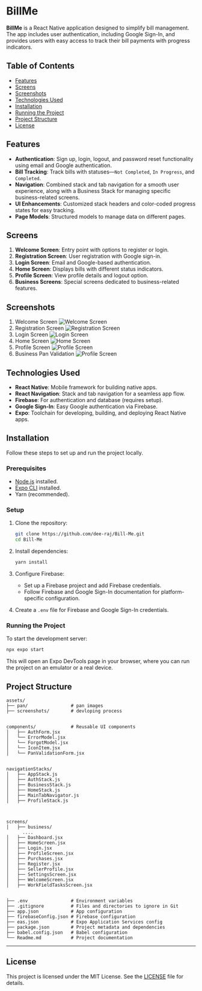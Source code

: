 # BillMe

**BillMe** is a React Native application designed to simplify bill management. The app includes user authentication, including Google Sign-In, and provides users with easy access to track their bill payments with progress indicators.

## Table of Contents

- [Features](#features)
- [Screens](#screens)
- [Screenshots](#screenshots)
- [Technologies Used](#technologies-used)
- [Installation](#installation)
- [Running the Project](#running-the-project)
- [Project Structure](#project-structure)
- [License](#license)

## Features

- **Authentication**: Sign up, login, logout, and password reset functionality using email and Google authentication.
- **Bill Tracking**: Track bills with statuses—`Not Completed`, `In Progress`, and `Completed`.
- **Navigation**: Combined stack and tab navigation for a smooth user experience, along with a Business Stack for managing specific business-related screens.
- **UI Enhancements**: Customized stack headers and color-coded progress states for easy tracking.
- **Page Models**: Structured models to manage data on different pages.

## Screens

1. **Welcome Screen**: Entry point with options to register or login.
2. **Registration Screen**: User registration with Google sign-in.
3. **Login Screen**: Email and Google-based authentication.
4. **Home Screen**: Displays bills with different status indicators.
5. **Profile Screen**: View profile details and logout option.
6. **Business Screens**: Special screens dedicated to business-related features.

## Screenshots

1. Welcome Screen ![Welcome Screen](assets/screenshots/Screenshot_1.png)
2. Registration Screen ![Registration Screen](assets/screenshots/Screenshot_2.png)
3. Login Screen ![Login Screen](assets/screenshots/Screenshot_3.png)
4. Home Screen ![Home Screen](assets/screenshots/Screenshot_5.png)
5. Profile Screen ![Profile Screen](assets/screenshots/Screenshot_9.png)
6. Business Pan Validation ![Profile Screen](assets/screenshots/Screenshot_12.png)


## Technologies Used

- **React Native**: Mobile framework for building native apps.
- **React Navigation**: Stack and tab navigation for a seamless app flow.
- **Firebase**: For authentication and database (requires setup).
- **Google Sign-In**: Easy Google authentication via Firebase.
- **Expo**: Toolchain for developing, building, and deploying React Native apps.

## Installation

Follow these steps to set up and run the project locally.

### Prerequisites

- [Node.js](https://nodejs.org/) installed.
- [Expo CLI](https://docs.expo.dev/get-started/installation/) installed.
- Yarn (recommended).

### Setup

1. Clone the repository:

   ```bash
   git clone https://github.com/dee-raj/Bill-Me.git
   cd Bill-Me
   ```

2. Install dependencies:

   ```bash
   yarn install
   ```

3. Configure Firebase:
   - Set up a Firebase project and add Firebase credentials.
   - Follow Firebase and Google Sign-In documentation for platform-specific configuration.

4. Create a `.env` file for Firebase and Google Sign-In credentials.

### Running the Project

To start the development server:

```bash
npx expo start
```

This will open an Expo DevTools page in your browser, where you can run the project on an emulator or a real device.

## Project Structure

```
assets/   
├── pan/                # pan images
├── screenshots/        # devloping process 


components/             # Reusable UI components
│   ├── AuthForm.jsx
│   └── ErrorModel.jsx
│   └── ForgotModel.jsx
│   └── IconItem.jsx
│   └── PanValidationForm.jsx


navigationStacks/
│   ├── AppStack.js
│   ├── AuthStack.js
│   ├── BusinessStack.js
│   ├── HomeStack.js
│   ├── MainTabNavigator.js
│   ├── ProfileStack.js



screens/
│   ├── business/
      ....
│   ├── Dashboard.jsx 
│   ├── HomeScreen.jsx 
│   ├── Login.jsx 
│   ├── ProfileScreen.jsx 
│   ├── Purchases.jsx 
│   ├── Register.jsx 
│   ├── SellerProfile.jsx 
│   ├── SettingsScreen.jsx 
│   ├── WelcomeScreen.jsx 
│   ├── WorkFieldTasksScreen.jsx


├── .env                # Environment variables
├── .gitignore          # Files and directories to ignore in Git
├── app.json            # App configuration
├── firebaseConfig.json # Firebase configuration
├── eas.json            # Expo Application Services config
├── package.json        # Project metadata and dependencies
├── babel.config.json   # Babel configuration
└── Readme.md           # Project documentation
```
--- 
## License

This project is licensed under the MIT License. See the [LICENSE](LICENSE) file for details.
